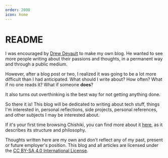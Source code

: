 ```yaml
---
order: 2000
icon: home 
---
```


# README

I was encouraged by [Drew Devault](https://drewdevault.com) to make my own blog. He wanted to see more people writing about their passions and thoughts, in a permanent way and through a public medium.

However, after a blog post or two, I realized it was going to be a lot more difficult than I had anticipated. What should I write about? How often? What if no one reads it? What if someone **does**?

It also turns out overthinking is the best way for not getting anything done.

So there it is! This blog will be dedicated to writing about tech stuff, things I'm interested in, personal reflections, side projects, personal references, and other subjects I may be interested about.

If it's your first time browsing Chishiki, you can find more about it [here](man.md), as it describes its structure and philosophy.



Thoughts written here are my own and don't reflect any of my past, present or future employer's position. This blog and all articles are licensed under the [CC BY-SA 4.0 International License](https://creativecommons.org/licenses/by-sa/4.0/).
